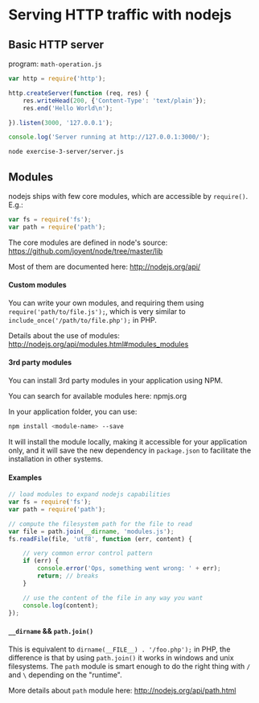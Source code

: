 # Serving HTTP traffic with nodejs

## Basic HTTP server

program: `math-operation.js`

```javascript
var http = require('http');

http.createServer(function (req, res) {
    res.writeHead(200, {'Content-Type': 'text/plain'});
    res.end('Hello World\n');

}).listen(3000, '127.0.0.1');

console.log('Server running at http://127.0.0.1:3000/');
```

```bash
node exercise-3-server/server.js
```

## Modules

nodejs ships with few core modules, which are accessible by `require()`. E.g.:

```javascript
var fs = require('fs');
var path = require('path');
```

The core modules are defined in node's source: https://github.com/joyent/node/tree/master/lib

Most of them are documented here:  http://nodejs.org/api/

#### Custom modules

You can write your own modules, and requiring them using `require('path/to/file.js');`, which is very similar to `include_once('/path/to/file.php');` in PHP.

Details about the use of modules:
http://nodejs.org/api/modules.html#modules_modules

#### 3rd party modules

You can install 3rd party modules in your application using NPM.

You can search for available modules here: npmjs.org

In your application folder, you can use:

```bash
npm install <module-name> --save
```

It will install the module locally, making it accessible for your application only, and it will save the new dependency in `package.json` to facilitate the installation in other systems.

#### Examples

```javascript
// load modules to expand nodejs capabilities
var fs = require('fs');
var path = require('path');

// compute the filesystem path for the file to read
var file = path.join(__dirname, 'modules.js');
fs.readFile(file, 'utf8', function (err, content) {

    // very common error control pattern
    if (err) {
        console.error('Ops, something went wrong: ' + err);
        return; // breaks
    }

    // use the content of the file in any way you want
    console.log(content);
});
```

#### `__dirname` && `path.join()`

This is equivalent to `dirname(__FILE__) . '/foo.php');` in PHP, the difference is that by using `path.join()` it works in windows and unix filesystems. The `path` module is smart enough to do the right thing with `/` and `\` depending on the "runtime".

More details about `path` module here: http://nodejs.org/api/path.html
